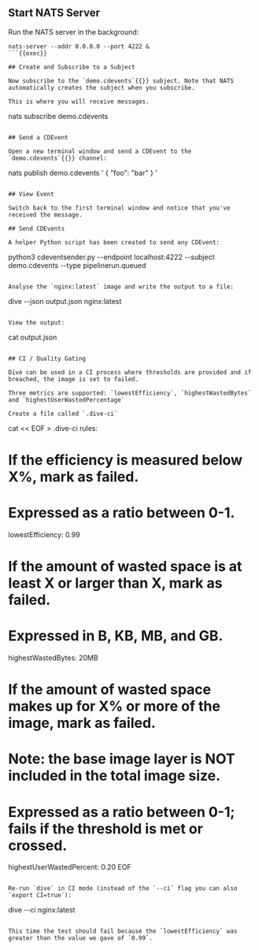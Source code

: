 ## Start NATS Server

Run the NATS server in the background:

```
nats-server --addr 0.0.0.0 --port 4222 &
```{{exec}}

## Create and Subscribe to a Subject

Now subscribe to the `demo.cdevents`{{}} subject. Note that NATS automatically creates the subject when you subscribe.

This is where you will receive messages.

```
nats subscribe demo.cdevents
```{{exec}}

## Send a CDEvent

Open a new terminal window and send a CDEvent to the `demo.cdevents`{{}} channel:

```
nats publish demo.cdevents '
{
  "foo": "bar"
}
'
```{{exec}}

## View Event

Switch back to the first terminal window and notice that you've received the message.

## Send CDEvents

A helper Python script has been created to send any CDEvent:

```
python3 cdeventsender.py
  --endpoint localhost:4222
  --subject demo.cdevents
  --type pipelinerun.queued
```{{exec}}

Analyse the `nginx:latest` image and write the output to a file:

```
dive --json output.json nginx:latest
```{{ exec }}

View the output:

```
cat output.json
```{{ exec }}

## CI / Quality Gating

Dive can be used in a CI process where thresholds are provided and if breached, the image is set to failed.

Three metrics are supported: `lowestEfficiency`, `highestWastedBytes` and `highestUserWastedPercentage`

Create a file called `.dive-ci`
```
cat << EOF > .dive-ci
rules:
  # If the efficiency is measured below X%, mark as failed.
  # Expressed as a ratio between 0-1.
  lowestEfficiency: 0.99

  # If the amount of wasted space is at least X or larger than X, mark as failed.
  # Expressed in B, KB, MB, and GB.
  highestWastedBytes: 20MB

  # If the amount of wasted space makes up for X% or more of the image, mark as failed.
  # Note: the base image layer is NOT included in the total image size.
  # Expressed as a ratio between 0-1; fails if the threshold is met or crossed.
  highestUserWastedPercent: 0.20
EOF
```{{ exec }}

Re-run `dive` in CI mode (instead of the `--ci` flag you can also `export CI=true`):
```
dive --ci nginx:latest
```{{ exec }}

This time the test should fail because the `lowestEfficiency` was greater than the value we gave of `0.99`.